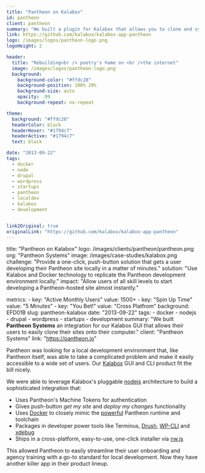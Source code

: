 ```yaml
---
title: "Pantheon on Kalabox"
id: pantheon
client: pantheon
summary: "We built a plugin for Kalabox that allows you to clone and sync your Pantheon site to your local."
link: https://github.com/kalabox/kalabox-app-pantheon
logo: /images/logos/pantheon-logo.png
logoHeight: 2

header:
  title: "Rebuilding<br /> poetry's home on <br />the internet"
  image: /images/logos/pantheon-logo.png
  background:
    background-color: "#ffdc28"
    background-position: 100% 20%
    background-size: auto
    opacity: .99
    background-repeat: no-repeat

theme:
  background: "#ffdc28"
  headerColor: black
  headerHover: "#1794c7"
  headerActive: "#1794c7"
  text: black

date: "2013-09-22"
tags:
  - docker
  - node
  - drupal
  - wordpress
  - startups
  - pantheon
  - localdev
  - kalabox
  - development


link2Original: true
originalLink: "https://github.com/kalabox/kalabox-app-pantheon"
---
```


title: "Pantheon on Kalabox"
logo: /images/clients/pantheon/pantheon.png
org: "Pantheon Systems"
image: /images/case-studies/kalabox.png
challenge: "Provide a one-click, push-button solution that gets a user developing their Pantheon site locally in a matter of minutes."
solution: "Use Kalabox and Docker technology to replicate the Pantheon development environment locally."
impact: "Allow users of all skill levels to start developing a Pantheon-hosted site almost instantly."

metrics:
    - key: "Active Monthly Users"
      value: 1500+
    - key: "Spin Up Time"
      value: "5 Minutes"
    - key: "You Bet!"
      value: "Cross Platfrom"
background: EFD01B
slug: pantheon-kalabox
date: "2013-09-22"
tags:
    - docker
    - nodejs
    - drupal
    - wordpress
    - startups
    - development
summary: "We built <strong>Pantheon Systems</strong> an integration for our Kalabox GUI that allows their users to easily clone their sites onto their computer."
client: "Pantheon Systems"
link: "https://pantheon.io"

Pantheon was looking for a local development environment that, like Pantheon itself, was able to take a complicated problem and make it easily accessible to a wide set of users. Our [Kalabox](http://kalabox.io) GUI and CLI product fit the bill nicely.

We were able to leverage Kalabox's pluggable [nodejs](https://nodejs.org) architecture to build a sophisticated integration that:

* Uses Pantheon's Machine Tokens for authentication
* Gives push-button *get my site* and *deploy my changes* functionality
* Uses [Docker](https://www.docker.com/) to closely mimic the [powerful](https://pantheon.io/how-it-works) Pantheon runtime and toolchain
* Packages in developer power tools like Terminus, [Drush](http://www.drush.org/), [WP-CLI](http://wp-cli.org/) and [xdebug](https://xdebug.org/)
* Ships in a cross-platform, easy-to-use, one-click installer via [nw.js](https://github.com/nwjs/nw.js/)

This allowed Pantheon to easily streamline their user onboarding and agency training with a go-to standard for local development. Now they have another killer app in their product lineup.
